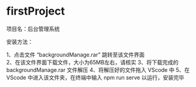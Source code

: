 # firstProject
项目名：后台管理系统

安装方法：

1、点击文件 “backgroundManage.rar” 跳转至该文件界面 <br>
2、在该文件界面下载文件，大小为65MB左右，请核实
3、将下载完成的 backgroundManage.rar 文件解压
4、将解压好的文件拖入 VScode 中
5、在 VScode 中进入该文件夹，在终端中输入 npm run serve 以运行，安装完毕
